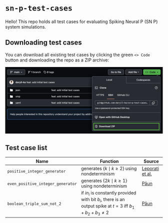 # `sn-p-test-cases`

Hello! This repo holds all test cases for evaluating Spiking Neural P (SN P) system simulations.

## Downloading test cases

You can download all existing test cases by clicking the green `<> Code` button and downloading the repo as a ZIP archive:

<img src="assets/downloading_test_cases.png" />

## Test case list

| Name                              | Function                                                                                                                           | Source                                                                          |
| --------------------------------- | ---------------------------------------------------------------------------------------------------------------------------------- | ------------------------------------------------------------------------------- |
| `positive_integer_generator`      | generates $`\{k \mid k \ge 2\}`$ using nondeterminism                                                                              | [Leporati et al.](https://link.springer.com/article/10.1007/s11047-022-09917-y) |
| `even_positive_integer_generator` | generates $`\{2k\mid k \ge 1\}`$ using nondeterminism                                                                              | [Păun](https://cs.ioc.ee/yik/schools/win2007/paun/snppalmse.pdf)                |
| `boolean_triple_sum_not_2`        | if $`in_{i}`$ is constantly provided with bit $`b_{i}`$, there is an output spike at $`t = 3`$ iff $`b_{1} + b_{2} + b_{3} \ne 2`$ | [Păun](https://cs.ioc.ee/yik/schools/win2007/paun/snppalmse.pdf)                |
